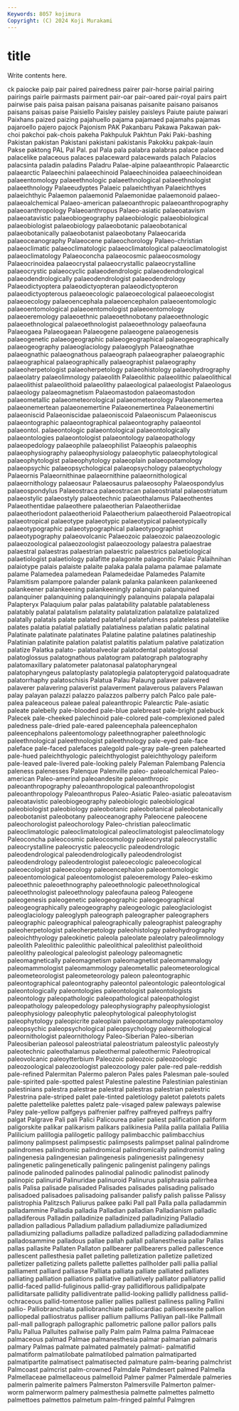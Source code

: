 ```yaml
---
Keywords: 8057 kojimura
Copyright: (C) 2024 Koji Murakami
---
```


# title

Write contents here.



ck paiocke paip pair paired
pairedness pairer pair-horse pairial pairing pairings pairle pairmasts pairment pair-oar
pair-oared pair-royal pairs pairt pairwise pais paisa paisan paisana paisanas
paisanite paisano paisanos paisans paisas paise Paisiello Paisley paisley paisleys
Paiute paiute paiwari Paixhans paized paizing pajahuello pajama pajamaed pajamahs
pajamas pajaroello pajero pajock Pajonism PAK Pakanbaru Pakawa Pakawan pak-choi
pakchoi pak-chois pakeha Pakhpuluk Pakhtun Paki Paki-bashing Pakistan pakistan Pakistani
pakistani pakistanis Pakokku pakpak-lauin Pakse paktong PAL Pal Pal. pal
Pala pala palabra palabras palace palaced palacelike palaceous palaces palaceward
palacewards palach Palacios palacsinta paladin paladins Paladru Palae-alpine palaeanthropic Palaearctic
palaearctic Palaeechini palaeechinoid Palaeechinoidea palaeechinoidean palaeentomology palaeethnologic palaeethnological palaeethnologist palaeethnology
Palaeeudyptes Palaeic palaeichthyan Palaeichthyes palaeichthyic Palaemon palaemonid Palaemonidae palaemonoid palaeo-
palaeoalchemical Palaeo-american palaeoanthropic palaeoanthropography palaeoanthropology Palaeoanthropus Palaeo-asiatic palaeoatavism palaeoatavistic palaeobiogeography
palaeobiologic palaeobiological palaeobiologist palaeobiology palaeobotanic palaeobotanical palaeobotanically palaeobotanist palaeobotany Palaeocarida
palaeoceanography Palaeocene palaeochorology Palaeo-christian palaeoclimatic palaeoclimatologic palaeoclimatological palaeoclimatologist palaeoclimatology Palaeoconcha
palaeocosmic palaeocosmology Palaeocrinoidea palaeocrystal palaeocrystallic palaeocrystalline palaeocrystic palaeocyclic palaeodendrologic palaeodendrological
palaeodendrologically palaeodendrologist palaeodendrology Palaeodictyoptera palaeodictyopteran palaeodictyopteron palaeodictyopterous palaeoecologic palaeoecological palaeoecologist
palaeoecology palaeoencephala palaeoencephalon palaeoentomologic palaeoentomological palaeoentomologist palaeoentomology palaeoeremology palaeoethnic palaeoethnobotany
palaeoethnologic palaeoethnological palaeoethnologist palaeoethnology palaeofauna Palaeogaea Palaeogaean Palaeogene palaeogene palaeogenesis
palaeogenetic palaeogeographic palaeogeographical palaeogeographically palaeogeography palaeoglaciology palaeoglyph Palaeognathae palaeognathic palaeognathous
palaeograph palaeographer palaeographic palaeographical palaeographically palaeographist palaeography palaeoherpetologist palaeoherpetology palaeohistology
palaeohydrography palaeolatry palaeolimnology palaeolith Palaeolithic palaeolithic palaeolithical palaeolithist palaeolithoid palaeolithy
palaeological palaeologist Palaeologus palaeology palaeomagnetism Palaeomastodon palaeomastodon palaeometallic palaeometeorological palaeometeorology
Palaeonemertea palaeonemertean palaeonemertine Palaeonemertinea Palaeonemertini palaeoniscid Palaeoniscidae palaeoniscoid Palaeoniscum Palaeoniscus
palaeontographic palaeontographical palaeontography palaeontol palaeontol. palaeontologic palaeontological palaeontologically palaeontologies palaeontologist
palaeontology palaeopathology palaeopedology palaeophile palaeophilist Palaeophis palaeophis palaeophysiography palaeophysiology palaeophytic
palaeophytological palaeophytologist palaeophytology palaeoplain palaeopotamology palaeopsychic palaeopsychological palaeopsychology palaeoptychology Palaeornis
Palaeornithinae palaeornithine palaeornithological palaeornithology palaeosaur Palaeosaurus palaeosophy Palaeospondylus palaeospondylus Palaeostraca
palaeostracan palaeostriatal palaeostriatum palaeostylic palaeostyly palaeotechnic palaeothalamus Palaeothentes Palaeothentidae palaeothere
palaeotherian Palaeotheriidae palaeotheriodont palaeotherioid Palaeotherium palaeotheroid Palaeotropical palaeotropical palaeotype palaeotypic
palaeotypical palaeotypically palaeotypographic palaeotypographical palaeotypographist palaeotypography palaeovolcanic Palaeozoic palaeozoic palaeozoologic
palaeozoological palaeozoologist palaeozoology palaestra palaestrae palaestral palaestras palaestrian palaestric palaestrics
palaetiological palaetiologist palaetiology palafitte palagonite palagonitic Palaic Palaihnihan palaiotype palais
palaiste palaite palaka palala palama palamae palamate palame Palamedea palamedean
Palamedeidae Palamedes Palamite Palamitism palampore palander palank palanka palankeen palankeened
palankeener palankeening palankeeningly palanquin palanquined palanquiner palanquining palanquiningly palanquins palapala
palapalai Palapteryx Palaquium palar palas palatability palatable palatableness palatably palatal
palatalism palatality palatalization palatalize palatalized palatally palatals palate palated palateful
palatefulness palateless palatelike palates palatia palatial palatially palatialness palatian palatic
palatinal Palatinate palatinate palatinates Palatine palatine palatines palatineship Palatinian palatinite
palation palatist palatitis palatium palative palatization palatize Palatka palato- palatoalveolar
palatodental palatoglossal palatoglossus palatognathous palatogram palatograph palatography palatomaxillary palatometer palatonasal
palatopharyngeal palatopharyngeus palatoplasty palatoplegia palatopterygoid palatoquadrate palatorrhaphy palatoschisis Palatua Palau
Palaung palaver palavered palaverer palavering palaverist palaverment palaverous palavers Palawan
palay palayan palazzi palazzo palazzos palberry palch Palco pale pale-
palea paleaceous paleae paleal paleanthropic Palearctic Pale-asiatic paleate palebelly pale-blooded
pale-blue palebreast pale-bright palebuck Palecek pale-cheeked palechinoid pale-colored pale-complexioned paled
paledness pale-dried pale-eared paleencephala paleencephalon paleencephalons paleentomology paleethnographer paleethnologic paleethnological
paleethnologist paleethnology pale-eyed pale-face paleface pale-faced palefaces palegold pale-gray pale-green
palehearted pale-hued paleichthyologic paleichthyologist paleichthyology paleiform pale-leaved pale-livered pale-looking palely
Paleman Palembang Palencia paleness palenesses Palenque Palenville paleo- paleoalchemical Paleo-american
Paleo-amerind paleoandesite paleoanthropic paleoanthropography paleoanthropological paleoanthropologist paleoanthropology Paleoanthropus Paleo-Asiatic Paleo-asiatic
paleoatavism paleoatavistic paleobiogeography paleobiologic paleobiological paleobiologist paleobiology paleobotanic paleobotanical paleobotanically
paleobotanist paleobotany paleoceanography Paleocene paleocene paleochorologist paleochorology Paleo-christian paleoclimatic paleoclimatologic
paleoclimatological paleoclimatologist paleoclimatology Paleoconcha paleocosmic paleocosmology paleocrystal paleocrystallic paleocrystalline paleocrystic
paleocyclic paleodendrologic paleodendrological paleodendrologically paleodendrologist paleodendrology paleodentrologist paleoecologic paleoecological paleoecologist
paleoecology paleoencephalon paleoentomologic paleoentomological paleoentomologist paleoeremology Paleo-eskimo paleoethnic paleoethnography paleoethnologic
paleoethnological paleoethnologist paleoethnology paleofauna paleog Paleogene paleogenesis paleogenetic paleogeographic paleogeographical
paleogeographically paleogeography paleogeologic paleoglaciologist paleoglaciology paleoglyph paleograph paleographer paleographers paleographic
paleographical paleographically paleographist paleography paleoherpetologist paleoherpetology paleohistology paleohydrography paleoichthyology paleokinetic
paleola paleolate paleolatry paleolimnology paleolith Paleolithic paleolithic paleolithical paleolithist paleolithoid
paleolithy paleological paleologist paleology paleomagnetic paleomagnetically paleomagnetism paleomagnetist paleomammalogy paleomammologist
paleomammology paleometallic paleometeorological paleometeorologist paleometeorology paleon paleontographic paleontographical paleontography paleontol
paleontologic paleontological paleontologically paleontologies paleontologist paleontologists paleontology paleopathologic paleopathological paleopathologist
paleopathology paleopedology paleophysiography paleophysiologist paleophysiology paleophytic paleophytological paleophytologist paleophytology paleopicrite
paleoplain paleopotamology paleopotamoloy paleopsychic paleopsychological paleopsychology paleornithological paleornithologist paleornithology Paleo-Siberian
Paleo-siberian Paleosiberian paleosol paleostriatal paleostriatum paleostylic paleostyly paleotechnic paleothalamus paleothermal
paleothermic Paleotropical paleovolcanic paleoytterbium Paleozoic paleozoic paleozoologic paleozoological paleozoologist paleozoology
paler pale-red pale-reddish pale-refined Palermitan Palermo paleron Pales pales Palesman
pale-souled pale-spirited pale-spotted palest Palestine palestine Palestinian palestinian palestinians palestra
palestrae palestral palestras palestrian palestric Palestrina pale-striped palet pale-tinted paletiology
paletot paletots palets palette palettelike palettes paletz pale-visaged palew paleways
palewise Paley pale-yellow palfgeys palfrenier palfrey palfreyed palfreys palfry palgat
Palgrave Pali pali Palici Palicourea palier paliest palification paliform paligorskite
palikar palikarism palikars palikinesia Palila palila palilalia Palilia Palilicium palillogia
palilogetic palilogy palimbacchic palimbacchius palimony palimpsest palimpsestic palimpsests palimpset palinal
palindrome palindromes palindromic palindromical palindromically palindromist paling palingenesia palingenesian palingenesis
palingenesist palingenesy palingenetic palingenetically palingenic palingenist palingeny palings palinode palinoded
palinodes palinodial palinodic palinodist palinody palinopic palinurid Palinuridae palinuroid Palinurus
paliphrasia palirrhea palis Palisa palisade palisaded Palisades palisades palisading palisado
palisadoed palisadoes palisadoing palisander palisfy palish palisse Palissy palistrophia Palitzsch
Paliurus palkee palki Pall pall Palla palla palladammin palladammine Palladia
palladia Palladian palladian Palladianism palladic palladiferous Palladin palladinize palladinized palladinizing
Palladio palladion palladious Palladium palladium palladiumize palladiumized palladiumizing palladiums palladize
palladized palladizing palladodiammine palladosammine palladous pallae pallah pallall pallanesthesia pallar
Pallas pallas pallasite Pallaten Pallaton pallbearer pallbearers palled pallescence pallescent
pallesthesia pallet palleting palletization palletize palletized palletizer palletizing pallets pallette
pallettes pallholder palli pallia pallial palliament palliard palliasse Palliata palliata
palliate palliated palliates palliating palliation palliations palliative palliatively palliator palliatory
pallid pallid-faced pallid-fuliginous pallid-gray pallidiflorous pallidipalpate palliditarsate pallidity pallidiventrate pallid-looking
pallidly pallidness pallid-ochraceous pallid-tomentose pallier pallies palliest palliness palling Pallini
pallio- Palliobranchiata palliobranchiate palliocardiac pallioessexite pallion palliopedal palliostratus palliser pallium
palliums Palliyan pall-like Pallmall pall-mall pallograph pallographic pallometric pallone pallor
pallors palls Pallu Pallua Palluites pallwise pally Palm palm Palma
palma Palmaceae palmaceous palmad Palmae palmanesthesia palmar palmarian palmaris palmary
Palmas palmate palmated palmately palmati- palmatifid palmatiform palmatilobate palmatilobed palmation
palmatiparted palmatipartite palmatisect palmatisected palmature palm-bearing palmchrist Palmcoast palmcrist palm-crowned
Palmdale Palmdesert palmed Palmella Palmellaceae palmellaceous palmelloid Palmer palmer Palmerdale
palmeries palmerin palmerite palmers Palmerston Palmersville Palmerton palmer-worm palmerworm palmery
palmesthesia palmette palmettes palmetto palmettoes palmettos palmetum palm-fringed palmful Palmgren
